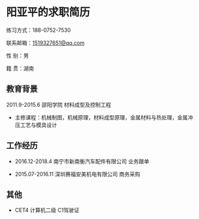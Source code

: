 # 阳亚平的求职简历

练习方式：188-0752-7530

联系邮箱：1519327651@qq.com

性    别：男

籍    贯：湖南
## 教育背景

 2011.9-2015.6        邵阳学院                          材料成型及控制工程
- 主修课程：机械制图，机械原理，材料成型原理，金属材料与热处理，金属冲压工艺与模具设计
## 工作经历

- 2016.12-2018.4        南宁市新南衡汽车配件有限公司      业务跟单

- 2015.07-2016.11       深圳赛福安美机电有限公司          商务采购



## 其他

- CET4 计算机二级 C1驾驶证
